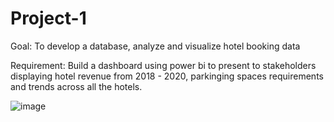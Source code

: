 # Project-1

Goal: To develop a database, analyze and visualize hotel booking data

Requirement:  Build a dashboard using power bi to present to stakeholders displaying hotel revenue from 2018 - 2020, parkinging spaces requirements and trends across all the hotels.

![image](https://user-images.githubusercontent.com/90332434/210488281-367f6a4c-378d-436f-a29d-cd7c586d773a.png)

